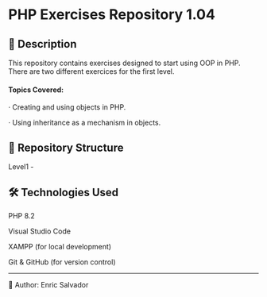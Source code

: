 # PHP Exercises Repository 1.04

## 📌 **Description**

This repository contains exercises designed to start using OOP in PHP.
There are two different exercices for the first level.


#### Topics Covered:

 · Creating and using objects in PHP.
 
 · Using inheritance as a mechanism in objects.

## 📁 **Repository Structure**

 Level1 -

## 🛠️ **Technologies Used**

PHP 8.2

Visual Studio Code

XAMPP (for local development)

Git & GitHub (for version control)

___

👤 Author: Enric Salvador
